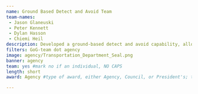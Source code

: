 ```yaml
---
name: Ground Based Detect and Avoid Team
team-names: 
 - Jason Glaneuski
 - Peter Kennett
 - Dylan Hasson
 - Chiemi Heil
description: Developed a ground-based detect and avoid capability, allowing remote Unmanned Aircraft Systems operators to detect and avoid other aircraft. As a result, this new capability provides a safety level equivalent to a pilot operating under visual or instrument flight rules and a 90-95% probability of detecting other aircraft, well above the 80 percent requirement for terminal radar sources.
filters: GoG-team dot agency
image: agency/Transportation_Department_Seal.png
banner: agency
team: yes #mark no if an individual, NO CAPS 
length: short
award: Agency #type of award, either Agency, Council, or President's; this is case sensitive so make sure to match the options listed exactly. This section generates the format of the card

---
```

